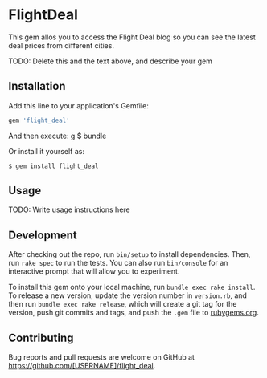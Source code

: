 # FlightDeal

This gem allos you to access the Flight Deal blog so you can see the latest deal prices from different cities.

TODO: Delete this and the text above, and describe your gem

## Installation

Add this line to your application's Gemfile:

```ruby
gem 'flight_deal'
```

And then execute:
g
    $ bundle

Or install it yourself as:

    $ gem install flight_deal

## Usage

TODO: Write usage instructions here

## Development

After checking out the repo, run `bin/setup` to install dependencies. Then, run `rake spec` to run the tests. You can also run `bin/console` for an interactive prompt that will allow you to experiment.

To install this gem onto your local machine, run `bundle exec rake install`. To release a new version, update the version number in `version.rb`, and then run `bundle exec rake release`, which will create a git tag for the version, push git commits and tags, and push the `.gem` file to [rubygems.org](https://rubygems.org).

## Contributing

Bug reports and pull requests are welcome on GitHub at https://github.com/[USERNAME]/flight_deal.

